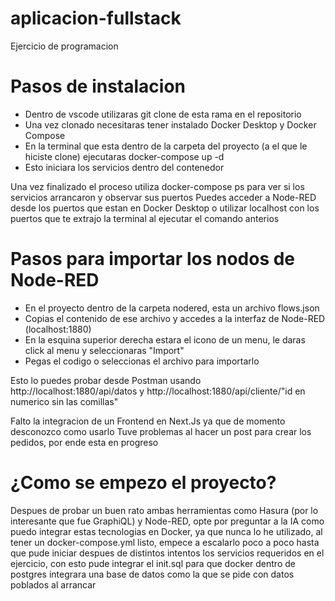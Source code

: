# aplicacion-fullstack
Ejercicio de programacion

# Pasos de instalacion
- Dentro de vscode utilizaras git clone de esta rama en el repositorio
- Una vez clonado necesitaras tener instalado Docker Desktop y Docker Compose
- En la terminal que esta dentro de la carpeta del proyecto (a el que le hiciste clone) ejecutaras docker-compose up -d
- Esto iniciara los servicios dentro del contenedor

Una vez finalizado el proceso utiliza docker-compose ps para ver si los servicios arrancaron y observar sus puertos
Puedes acceder a Node-RED desde los puertos que estan en Docker Desktop o utilizar localhost con los puertos que te extrajo la terminal al ejecutar el comando anterios

# Pasos para importar los nodos de Node-RED

- En el proyecto dentro de la carpeta nodered, esta un archivo flows.json
- Copias el contenido de ese archivo y accedes a la interfaz de Node-RED (localhost:1880)
- En la esquina superior derecha estara el icono de un menu, le daras click al menu y seleccionaras "Import"
- Pegas el codigo o seleccionas el archivo para importarlo

Esto lo puedes probar desde Postman usando http://localhost:1880/api/datos y http://localhost:1880/api/cliente/"id en numerico sin las comillas"

Falto la integracion de un Frontend en Next.Js ya que de momento desconozco como usarlo
Tuve problemas al hacer un post para crear los pedidos, por ende esta en progreso

# ¿Como se empezo el proyecto?
Despues de probar un buen rato ambas herramientas como Hasura (por lo interesante que fue GraphiQL) y Node-RED, opte por preguntar a la IA como puedo integrar estas tecnologias en Docker, ya que nunca lo he utilizado, al tener un docker-compose.yml listo, empece a escalarlo poco a poco hasta que pude iniciar despues de distintos intentos los servicios requeridos en el ejercicio, con esto pude integrar el init.sql para que docker dentro de postgres integrara una base de datos como la que se pide con datos poblados al arrancar
